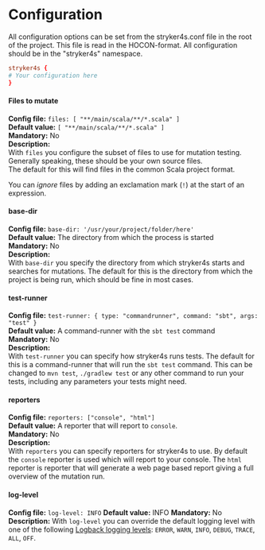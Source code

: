 # Configuration  

All configuration options can be set from the stryker4s.conf file in the root of the project. This file is read in the HOCON-format. All configuration should be in the "stryker4s" namespace.

```conf
stryker4s {
# Your configuration here
}
```

#### Files to mutate

**Config file:** `files: [ "**/main/scala/**/*.scala" ]`  
**Default value:** `[ "**/main/scala/**/*.scala" ]`  
**Mandatory:** No  
**Description:**  
With `files` you configure the subset of files to use for mutation testing. 
Generally speaking, these should be your own source files.  
The default for this will find files in the common Scala project format. 

You can *ignore* files by adding an exclamation mark (`!`) at the start of an expression.

#### base-dir

**Config file:** `base-dir: '/usr/your/project/folder/here'`  
**Default value:** The directory from which the process is started  
**Mandatory:** No  
**Description:**  
With `base-dir` you specify the directory from which stryker4s starts and searches for mutations. The default for this is the directory from which the project is being run, which should be fine in most cases.

#### test-runner

**Config file:** `test-runner: { type: "commandrunner", command: "sbt", args: "test" }`  
**Default value:** A command-runner with the `sbt test` command  
**Mandatory:** No  
**Description:**  
With `test-runner` you can specify how stryker4s runs tests. The default for this is a command-runner that will run the `sbt test` command. This can be changed to `mvn test`, `./gradlew test` or any other command to run your tests, including any parameters your tests might need.

#### reporters

**Config file:** `reporters: ["console", "html"]`  
**Default value:** A reporter that will report to `console`.  
**Mandatory:** No  
**Description:**  
With `reporters` you can specify reporters for stryker4s to use. By default the `console` reporter is used which will report to your console.
The `html` reporter is reporter that will generate a web page based report giving a full overview of the mutation run.


#### log-level

**Config file:** `log-level: INFO`
**Default value:** INFO
**Mandatory:** No
**Description:**
With `log-level` you can override the default logging level with one of the following [Logback logging levels](https://logback.qos.ch/apidocs/ch/qos/logback/classic/Level.html): `ERROR`, `WARN`, `INFO`, `DEBUG`, `TRACE`, `ALL`, `OFF`.
 